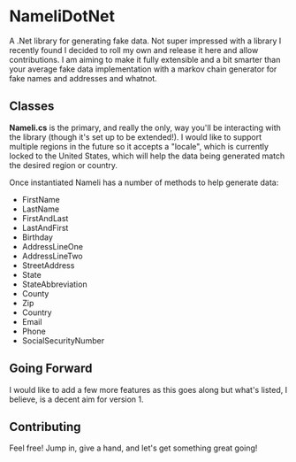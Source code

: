 # NameliDotNet
A .Net library for generating fake data. Not super impressed with a library I recently found I decided to roll my own and release it here and allow contributions. I am aiming to make it fully extensible and a bit smarter than your average fake data implementation with a markov chain generator for fake names and addresses and whatnot.

## Classes
**Nameli.cs** is the primary, and really the only, way you'll be interacting with the library (though it's set up to be extended!). I would like to support multiple regions in the future so it accepts a "locale", which is currently locked to the United States, which will help the data being generated match the desired region or country.

Once instantiated Nameli has a number of methods to help generate data:
* FirstName
* LastName
* FirstAndLast
* LastAndFirst
* Birthday
* AddressLineOne
* AddressLineTwo
* StreetAddress
* State
* StateAbbreviation
* County
* Zip
* Country
* Email
* Phone
* SocialSecurityNumber

## Going Forward
I would like to add a few more features as this goes along but what's listed, I believe, is a decent aim for version 1.

## Contributing
Feel free! Jump in, give a hand, and let's get something great going!
